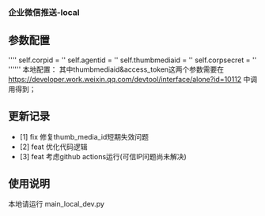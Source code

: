 ### 企业微信推送-local
## 参数配置
''''
        self.corpid = ''
        self.agentid = ''
        self.thumbmediaid = ''
        self.corpsecret = ''
        ''''''
        本地配置：
        其中thumbmediaid&access_token这两个参数需要在 https://developer.work.weixin.qq.com/devtool/interface/alone?id=10112 中调用得到；
## 更新记录
- [1] fix 修复thumb_media_id短期失效问题
- [2] feat 优化代码逻辑
- [3] feat 考虑github actions运行(可信IP问题尚未解决) 
## 使用说明
本地请运行  main_local_dev.py